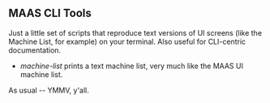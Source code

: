 ## MAAS CLI Tools

Just a little set of scripts that reproduce text versions of UI screens (like the Machine List, for example) on your terminal.   Also useful for CLI-centric documentation.

* *machine-list* prints a text machine list, very much like the MAAS UI machine list.

As usual -- YMMV, y'all.
